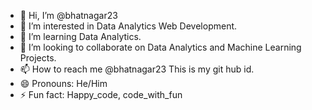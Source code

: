 - 👋 Hi, I’m @bhatnagar23
- 👀 I’m interested in Data Analytics Web Development.
- 🌱 I’m learning Data Analytics.
- 💞️ I’m looking to collaborate on Data Analytics and Machine Learning Projects.
- 📫 How to reach me @bhatnagar23 This is my git hub id.
- 😄 Pronouns: He/Him
- ⚡ Fun fact: Happy_code, code_with_fun

<!---
bhatnagar23/bhatnagar23 is a ✨ special ✨ repository because its `README.md` (this file) appears on your GitHub profile.
You can click the Preview link to take a look at your changes.
--->
